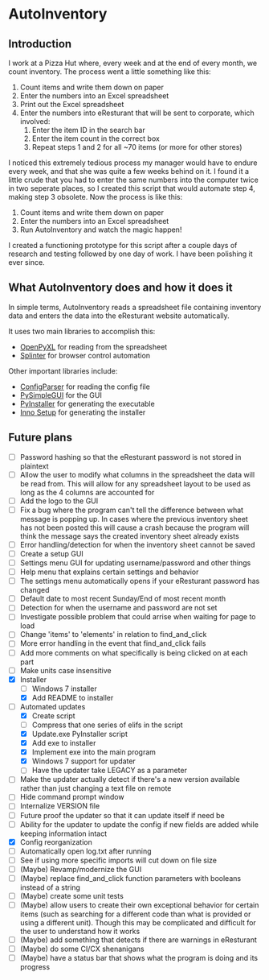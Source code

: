 # AutoInventory

## Introduction

I work at a Pizza Hut where, every week and at the end of every month, we count inventory.
The process went a little something like this:

1. Count items and write them down on paper
2. Enter the numbers into an Excel spreadsheet
3. Print out the Excel spreadsheet
4. Enter the numbers into eResturant that will be sent to corporate, which involved:
    1. Enter the item ID in the search bar
    2. Enter the item count in the correct box
    3. Repeat steps 1 and 2 for all ~70 items (or more for other stores)

I noticed this extremely tedious process my manager would have to endure every week, and that she was quite a few weeks behind on it.
I found it a little crude that you had to enter the same numbers into the computer twice in two seperate places,
so I created this script that would automate step 4, making step 3 obsolete.
Now the process is like this:

1. Count items and write them down on paper
2. Enter the numbers into an Excel spreadsheet
3. Run AutoInventory and watch the magic happen!

I created a functioning prototype for this script after a couple days of research and testing followed by one day of work.
I have been polishing it ever since.

## What AutoInventory does and how it does it

In simple terms, AutoInventory reads a spreadsheet file containing inventory data and enters the data into the eResturant website automatically.

It uses two main libraries to accomplish this:

- [OpenPyXL](https://openpyxl.readthedocs.io/en/stable/index.html) for reading from the spreadsheet
- [Splinter](https://splinter.readthedocs.io/en/latest/index.html) for browser control automation

Other important libraries include:

- [ConfigParser](https://docs.python.org/3/library/configparser.html) for reading the config file
- [PySimpleGUI](https://www.pysimplegui.org/en/latest/) for the GUI
- [PyInstaller](https://pyinstaller.org/en/stable/index.html) for generating the executable
- [Inno Setup](https://jrsoftware.org/isinfo.php) for generating the installer

## Future plans

- [ ] Password hashing so that the eResturant password is not stored in plaintext
- [ ] Allow the user to modify what columns in the spreadsheet the data will be read from.
This will allow for any spreadsheet layout to be used as long as the 4 columns are accounted for
- [ ] Add the logo to the GUI
- [ ] Fix a bug where the program can't tell the difference between what message is popping up.
In cases where the previous inventory sheet has not been posted this will cause a crash because the program will think the message says the created inventory sheet already exists
- [ ] Error handling/detection for when the inventory sheet cannot be saved
- [ ] Create a setup GUI
- [ ] Settings menu GUI for updating username/password and other things
- [ ] Help menu that explains certain settings and behavior
- [ ] The settings menu automatically opens if your eResturant password has changed
- [ ] Default date to most recent Sunday/End of most recent month
- [ ] Detection for when the username and password are not set
- [ ] Investigate possible problem that could arrise when waiting for page to load
- [ ] Change 'items' to 'elements' in relation to find_and_click
- [ ] More error handling in the event that find_and_click fails
- [ ] Add more comments on what specifically is being clicked on at each part
- [ ] Make units case insensitive
- [x] Installer
  - [ ] Windows 7 installer
  - [x] Add README to installer
- [ ] Automated updates
  - [x] Create script
  - [ ] Compress that one series of elifs in the script
  - [x] Update.exe PyInstaller script
  - [x] Add exe to installer
  - [x] Implement exe into the main program
  - [x] Windows 7 support for updater
  - [ ] Have the updater take LEGACY as a parameter
- [ ] Make the updater actually detect if there's a new version available rather than just changing a text file on remote
- [ ] Hide command prompt window
- [ ] Internalize VERSION file
- [ ] Future proof the updater so that it can update itself if need be
- [ ] Ability for the updater to update the config if new fields are added while keeping information intact
- [x] Config reorganization
- [ ] Automatically open log.txt after running
- [ ] See if using more specific imports will cut down on file size
- [ ] (Maybe) Revamp/modernize the GUI
- [ ] (Maybe) replace find_and_click function parameters with booleans instead of a string
- [ ] (Maybe) create some unit tests
- [ ] (Maybe) allow users to create their own exceptional behavior for certain items
(such as searching for a different code than what is provided or using a different unit).
Though this may be complicated and difficult for the user to understand how it works
- [ ] (Maybe) add something that detects if there are warnings in eResturant
- [ ] (Maybe) do some CI/CX shenanigans
- [ ] (Maybe) have a status bar that shows what the program is doing and its progress
